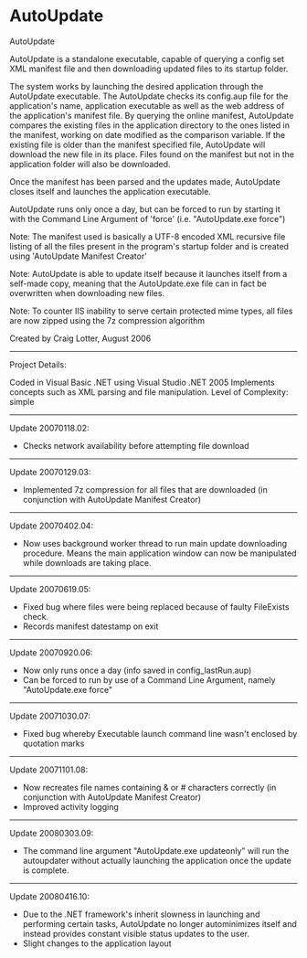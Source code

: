 AutoUpdate
==========

AutoUpdate

AutoUpdate is a standalone executable, capable of querying a config set XML manifest file and then downloading updated files to its startup folder.

The system works by launching the desired application through the AutoUpdate executable. The AutoUpdate checks its config.aup file for the application's name, application executable as well as the web address of the application's manifest file. By querying the online manifest, AutoUpdate compares the existing files in the application directory to the ones listed in the manifest, working on date modified as the comparison variable. If the existing file is older than the manifest specified file, AutoUpdate will download the new file in its place. Files found on the manifest but not in the application folder will also be downloaded.  

Once the manifest has been parsed and the updates made, AutoUpdate closes itself and launches the application executable.

AutoUpdate runs only once a day, but can be forced to run by starting it with the Command Line Argument of 'force' (i.e. "AutoUpdate.exe force")

Note: The manifest used is basically a UTF-8 encoded XML recursive file listing of all the files present in the program's startup folder and is created using 'AutoUpdate Manifest Creator'

Note: AutoUpdate is able to update itself because it launches itself from a self-made copy, meaning that the AutoUpdate.exe file can in fact be overwritten when downloading new files.

Note: To counter IIS inability to serve certain protected mime types, all files are now zipped using the 7z compression algorithm

Created by Craig Lotter, August 2006

*********************************

Project Details:

Coded in Visual Basic .NET using Visual Studio .NET 2005
Implements concepts such as XML parsing and file manipulation.
Level of Complexity: simple

*********************************

Update 20070118.02:

- Checks network availability before attempting file download

*********************************

Update 20070129.03:

- Implemented 7z compression for all files that are downloaded (in conjunction with AutoUpdate Manifest Creator)

*********************************

Update 20070402.04:

- Now uses background worker thread to run main update downloading procedure. Means the main application window can now be manipulated while downloads are taking place.

*********************************

Update 20070619.05:

- Fixed bug where files were being replaced because of faulty FileExists check.
- Records manifest datestamp on exit

*********************************

Update 20070920.06:

- Now only runs once a day (info saved in config_lastRun.aup)
- Can be forced to run by use of a Command Line Argument, namely "AutoUpdate.exe force"

*********************************

Update 20071030.07:

- Fixed bug whereby Executable launch command line wasn't enclosed by quotation marks

*********************************

Update 20071101.08:

- Now recreates file names containing & or # characters correctly (in conjunction with AutoUpdate Manifest Creator)
- Improved activity logging

*********************************

Update 20080303.09:

- The command line argument "AutoUpdate.exe updateonly" will run the autoupdater without actually launching the application once the update is complete.

*********************************

Update 20080416.10:

- Due to the .NET framework's inherit slowness in launching and performing certain tasks, AutoUpdate no longer autominimizes itself and instead provides constant visible status updates to the user.
- Slight changes to the application layout
